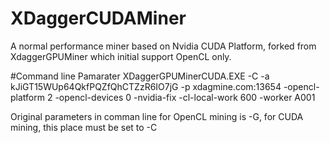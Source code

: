 # XDaggerCUDAMiner
A normal performance miner based on Nvidia CUDA Platform, forked from XdaggerGPUMiner which initial support OpenCL only.

#Command line Pamarater
XDaggerGPUMinerCUDA.EXE -C -a kJiGT15WUp64QkfPQZfQhCTZzR6IO7jG -p xdagmine.com:13654 -opencl-platform 2 -opencl-devices 0 -nvidia-fix -cl-local-work 600 -worker A001

Original parameters in comman line for OpenCL mining is -G, for CUDA mining, this place must be set to -C

